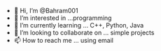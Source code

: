 - 👋 Hi, I’m @Bahram001
- 👀 I’m interested in ...programming
- 🌱 I’m currently learning ... C++, Python, Java
- 💞️ I’m looking to collaborate on ... simple projects
- 📫 How to reach me ... using email

<!---
Bahram001/Bahram001 is a ✨ special ✨ repository because its `README.md` (this file) appears on your GitHub profile.
You can click the Preview link to take a look at your changes.
--->
